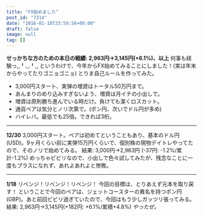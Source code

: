 ```yaml
---
title: "FX始めました"
post_id: "7314"
date: "2016-01-18T23:59:56+09:00"
draft: false
image: null
tag: []
---
```



**せっかちな方のための本日の戦績: 2,963円→3,145円(+6.1%)、以上** 何事も経験っ,,╹◡╹,, というわけで、今年からFX始めてみることにしました！(実は年末からやってたりゴニョゴニョ)  とりま自己ルールを作ってみた。

  * 3,000円スタート、実弾の増資はトータル50万円まで。
  * あんまりのめり込みすぎないよう、増資は月イチの小出しで。
  * 増資は原則勝ち進んでいる時だけ。負けても潔くロスカット。
  * 通貨ペアは気分とノリ次第で。(ポン円、次いでドル円が多め)
  * ハイレバ。最低でも25倍。できれば3桁。

* * *

**12/30** 3,000円スタート。ペアは初めてということもあり、基本のドル円(USD)。9ヶ月くらい前に実弾15万円くらいで、個別株の現物デイトレやってたので、そのノリで始めてみる。 結果: 3,000円→2,963円 (-37円: -1.2%/累計-1.2%) めっちゃビビリなので、小出しで色々試してみたが、残念なことに一度もプラスになれず、あれよあれよと惨敗。

* * *

**1/18** リベンジ！リベンジ！リベンジ！ 今回の目標は、とりあえず元本を取り戻す！ ということで今回のペアは、ジェットコースターの異名を持つポン円(GBP)。あと前回ビビリ過ぎていたので、今回はもう少しガッツリ張ってみる。 結果: 2,963円→3,145円(+182円: +6.1%/累積+4.8%) _やったぜ。_
